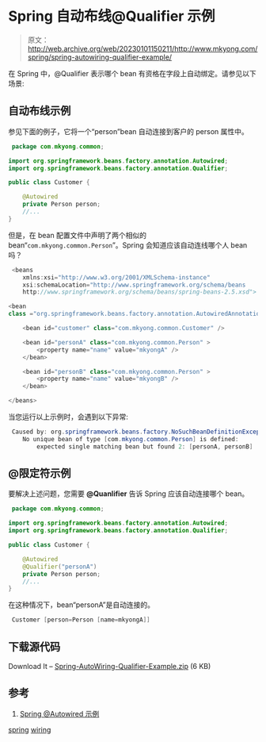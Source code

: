 # Spring 自动布线@Qualifier 示例

> 原文：<http://web.archive.org/web/20230101150211/http://www.mkyong.com/spring/spring-autowiring-qualifier-example/>

在 Spring 中，@Qualifier 表示哪个 bean 有资格在字段上自动绑定。请参见以下场景:

## 自动布线示例

参见下面的例子，它将一个“person”bean 自动连接到客户的 person 属性中。

```java
 package com.mkyong.common;

import org.springframework.beans.factory.annotation.Autowired;
import org.springframework.beans.factory.annotation.Qualifier;

public class Customer {

	@Autowired
	private Person person;
	//...
} 
```

但是，在 bean 配置文件中声明了两个相似的 bean“`com.mkyong.common.Person`”。Spring 会知道应该自动连线哪个人 bean 吗？

```java
 <beans 
	xmlns:xsi="http://www.w3.org/2001/XMLSchema-instance"
	xsi:schemaLocation="http://www.springframework.org/schema/beans
	http://www.springframework.org/schema/beans/spring-beans-2.5.xsd">

<bean 
class ="org.springframework.beans.factory.annotation.AutowiredAnnotationBeanPostProcessor"/>

	<bean id="customer" class="com.mkyong.common.Customer" />

	<bean id="personA" class="com.mkyong.common.Person" >
		<property name="name" value="mkyongA" />
	</bean>

	<bean id="personB" class="com.mkyong.common.Person" >
		<property name="name" value="mkyongB" />
	</bean>

</beans> 
```

当您运行以上示例时，会遇到以下异常:

```java
 Caused by: org.springframework.beans.factory.NoSuchBeanDefinitionException: 
	No unique bean of type [com.mkyong.common.Person] is defined: 
		expected single matching bean but found 2: [personA, personB] 
```

 ## @限定符示例

要解决上述问题，您需要 **@Quanlifier** 告诉 Spring 应该自动连接哪个 bean。

```java
 package com.mkyong.common;

import org.springframework.beans.factory.annotation.Autowired;
import org.springframework.beans.factory.annotation.Qualifier;

public class Customer {

	@Autowired
	@Qualifier("personA")
	private Person person;
	//...
} 
```

在这种情况下，bean“personA”是自动连接的。

```java
 Customer [person=Person [name=mkyongA]] 
```

 ## 下载源代码

Download It – [Spring-AutoWiring-Qualifier-Example.zip](http://web.archive.org/web/20190309053207/http://www.mkyong.com/wp-content/uploads/2011/06/Spring-AutoWiring-Qualifier-Example.zip) (6 KB)

## 参考

1.  [Spring @Autowired 示例](http://web.archive.org/web/20190309053207/http://www.mkyong.com/spring/spring-auto-wiring-beans-with-autowired-annotation/)

[spring](http://web.archive.org/web/20190309053207/http://www.mkyong.com/tag/spring/) [wiring](http://web.archive.org/web/20190309053207/http://www.mkyong.com/tag/wiring/)







